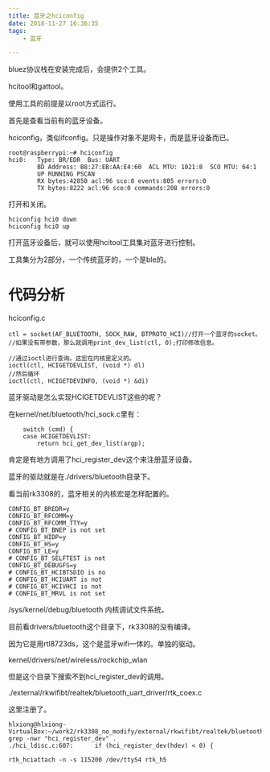 ```yaml
---
title: 蓝牙之hciconfig
date: 2018-11-27 16:36:35
tags:
	- 蓝牙

---
```




bluez协议栈在安装完成后，会提供2个工具。

hcitool和gattool。

使用工具的前提是以root方式运行。

首先是查看当前有的蓝牙设备。

hciconfig，类似ifconfig。只是操作对象不是网卡，而是蓝牙设备而已。



```
root@raspberrypi:~# hciconfig 
hci0:   Type: BR/EDR  Bus: UART
        BD Address: B8:27:EB:AA:E4:60  ACL MTU: 1021:8  SCO MTU: 64:1
        UP RUNNING PSCAN 
        RX bytes:42850 acl:96 sco:0 events:805 errors:0
        TX bytes:8222 acl:96 sco:0 commands:208 errors:0
```

打开和关闭。

```
hciconfig hci0 down
hciconfig hci0 up
```

打开蓝牙设备后，就可以使用hcitool工具集对蓝牙进行控制。

工具集分为2部分，一个传统蓝牙的，一个是ble的。



# 代码分析

hciconfig.c

```
ctl = socket(AF_BLUETOOTH, SOCK_RAW, BTPROTO_HCI)//打开一个蓝牙的socket。
//如果没有带参数，那么就调用print_dev_list(ctl, 0);打印修改信息。

//通过ioctl进行查询。这宏在内核里定义的。
ioctl(ctl, HCIGETDEVLIST, (void *) dl)
//然后循环
ioctl(ctl, HCIGETDEVINFO, (void *) &di) 
```

蓝牙驱动是怎么实现HCIGETDEVLIST这些的呢？

在kernel/net/bluetooth/hci_sock.c里有：

```
	switch (cmd) {
	case HCIGETDEVLIST:
		return hci_get_dev_list(argp);
```

肯定是有地方调用了hci_register_dev这个来注册蓝牙设备。

蓝牙的驱动就是在./drivers/bluetooth目录下。



看当前rk3308的，蓝牙相关的内核宏是怎样配置的。

```
CONFIG_BT_BREDR=y
CONFIG_BT_RFCOMM=y
CONFIG_BT_RFCOMM_TTY=y
# CONFIG_BT_BNEP is not set
CONFIG_BT_HIDP=y
CONFIG_BT_HS=y
CONFIG_BT_LE=y
# CONFIG_BT_SELFTEST is not
CONFIG_BT_DEBUGFS=y
# CONFIG_BT_HCIBTSDIO is no
# CONFIG_BT_HCIUART is not 
# CONFIG_BT_HCIVHCI is not 
# CONFIG_BT_MRVL is not set

```

/sys/kernel/debug/bluetooth 内核调试文件系统。

目前看drivers/bluetooth这个目录下，rk3308的没有编译。

因为它是用rtl8723ds，这个是蓝牙wifi一体的。单独的驱动。

kernel/drivers/net/wireless/rockchip_wlan

但是这个目录下搜索不到hci_register_dev的调用。

./external/rkwifibt/realtek/bluetooth_uart_driver/rtk_coex.c

这里注册了。

```
hlxiong@hlxiong-VirtualBox:~/work2/rk3308_no_modify/external/rkwifibt/realtek/bluetooth_uart_driver$ grep -nwr "hci_register_dev" .
./hci_ldisc.c:607:      if (hci_register_dev(hdev) < 0) {
```



```
rtk_hciattach -n -s 115200 /dev/ttyS4 rtk_h5
```

